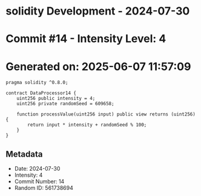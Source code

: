 ﻿# solidity Development - 2024-07-30
# Commit #14 - Intensity Level: 4
# Generated on: 2025-06-07 11:57:09
```solidity
pragma solidity ^0.8.0;

contract DataProcessor14 {
    uint256 public intensity = 4;
    uint256 private randomSeed = 609658;

    function processValue(uint256 input) public view returns (uint256) {
        return input * intensity + randomSeed % 100;
    }
}
```
## Metadata
- Date: 2024-07-30
- Intensity: 4
- Commit Number: 14
- Random ID: 561738694
